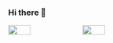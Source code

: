 ### Hi there 👋

<div style="display: flex; flex-direction: row; width=100">
 <img align="center" width="30%" src="https://github-readme-stats.vercel.app/api?username=MariyanKarakiev&theme=github_dark&show_icons=true" />
 <img align="center" width="30%"src="https://github-readme-stats.vercel.app/api/top-langs/?username=MariyanKarakiev&theme=github_dark&layout=compact)(https://github.com/anuraghazra/github-readme-stats)"/>
</div>
